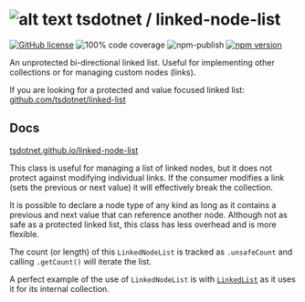 # ![alt text](https://avatars1.githubusercontent.com/u/64487547?s=30 "tsdotnet") tsdotnet / linked-node-list

[![GitHub license](https://img.shields.io/badge/license-MIT-blue.svg?style=flat-square)](https://github.com/tsdotnet/linked-node-list/blob/master/LICENSE)
![100% code coverage](https://img.shields.io/badge/coverage-100%25-green)
![npm-publish](https://github.com/tsdotnet/linked-node-list/workflows/npm-publish/badge.svg)
[![npm version](https://img.shields.io/npm/v/@tsdotnet/linked-node-list.svg?style=flat-square)](https://www.npmjs.com/package/@tsdotnet/linked-node-list)

An unprotected bi-directional linked list. Useful for implementing other collections or for managing custom nodes (links).

If you are looking for a protected and value focused linked list:
[github.com/tsdotnet/linked-list](https://github.com/tsdotnet/linked-list/)

## Docs

[tsdotnet.github.io/linked-node-list](https://tsdotnet.github.io/linked-node-list/classes/_linkednodelist_.linkednodelist.html)

This class is useful for managing a list of linked nodes, but it does not protect against modifying individual links.
If the consumer modifies a link (sets the previous or next value) it will effectively break the collection.

It is possible to declare a node type of any kind as long as it contains a previous and next value that can reference another node.
Although not as safe as a protected linked list, this class has less overhead and is more flexible.

The count (or length) of this `LinkedNodeList` is tracked as `.unsafeCount` and calling `.getCount()` will iterate the list.

A perfect example of the use of `LinkedNodeList` is with [`LinkedList`](https://github.com/tsdotnet/linked-list/) as it uses it for its internal collection.
